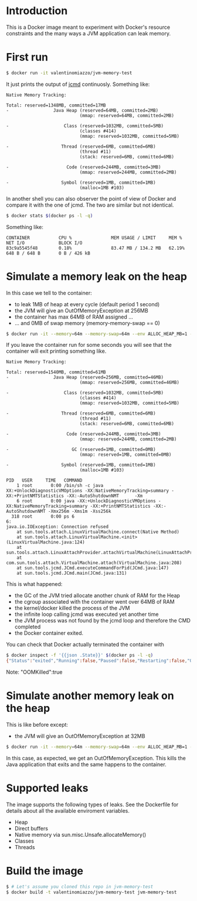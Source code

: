 # Introduction
This is a Docker image meant to experiment with Docker's resource constraints and the many ways a JVM application can leak memory.

# First run
```sh
$ docker run -it valentinomiazzo/jvm-memory-test
```
It just prints the output of [jcmd](https://docs.oracle.com/javase/8/docs/technotes/guides/troubleshoot/tooldescr006.html) continuosly. Something like:
```
Native Memory Tracking:

Total: reserved=1348MB, committed=17MB
-                 Java Heap (reserved=64MB, committed=2MB)
                            (mmap: reserved=64MB, committed=2MB)

-                     Class (reserved=1032MB, committed=5MB)
                            (classes #414)
                            (mmap: reserved=1032MB, committed=5MB)

-                    Thread (reserved=6MB, committed=6MB)
                            (thread #11)
                            (stack: reserved=6MB, committed=6MB)

-                      Code (reserved=244MB, committed=3MB)
                            (mmap: reserved=244MB, committed=2MB)

-                    Symbol (reserved=1MB, committed=1MB)
                            (malloc=1MB #103)
```
In another shell you can also observer the point of view of Docker and compare it with the one of jcmd. The two are similar but not identical.
```sh
$ docker stats $(docker ps -l -q)
```
Something like:
```
CONTAINER           CPU %               MEM USAGE / LIMIT     MEM %               NET I/O             BLOCK I/O
83c9a5545f48        0.18%               83.47 MB / 134.2 MB   62.19%              648 B / 648 B       0 B / 426 kB
```

# Simulate a memory leak on the heap
In this case we tell to the container:
- to leak 1MB of heap at every cycle (default period 1 second)
- the JVM will give an OutOfMemoryException at 256MB
- the container has max 64MB of RAM assigned ...
- ... and 0MB of swap memory (memory-memory-swap == 0)
```sh
$ docker run -it --memory=64m --memory-swap=64m --env ALLOC_HEAP_MB=1 --env MAX_HEAP_SIZE_MB=256 valentinomiazzo/jvm-memory-test
```
If you leave the container run for some seconds you will see that the container will exit printing something like.
```
Native Memory Tracking:

Total: reserved=1540MB, committed=61MB
-                 Java Heap (reserved=256MB, committed=46MB)
                            (mmap: reserved=256MB, committed=46MB)

-                     Class (reserved=1032MB, committed=5MB)
                            (classes #414)
                            (mmap: reserved=1032MB, committed=5MB)

-                    Thread (reserved=6MB, committed=6MB)
                            (thread #11)
                            (stack: reserved=6MB, committed=6MB)

-                      Code (reserved=244MB, committed=3MB)
                            (mmap: reserved=244MB, committed=2MB)

-                        GC (reserved=1MB, committed=0MB)
                            (mmap: reserved=1MB, committed=0MB)

-                    Symbol (reserved=1MB, committed=1MB)
                            (malloc=1MB #103)

PID   USER     TIME   COMMAND
    1 root       0:00 /bin/sh -c java      -XX:+UnlockDiagnosticVMOptions -XX:NativeMemoryTracking=summary -XX:+PrintNMTStatistics -XX:-AutoShutdownNMT      -Xm
    6 root       0:00 java -XX:+UnlockDiagnosticVMOptions -XX:NativeMemoryTracking=summary -XX:+PrintNMTStatistics -XX:-AutoShutdownNMT -Xmx256m -Xms1m -Xss256k
  318 root       0:00 ps 6
6:
java.io.IOException: Connection refused
	at sun.tools.attach.LinuxVirtualMachine.connect(Native Method)
	at sun.tools.attach.LinuxVirtualMachine.<init>(LinuxVirtualMachine.java:124)
	at sun.tools.attach.LinuxAttachProvider.attachVirtualMachine(LinuxAttachProvider.java:63)
	at com.sun.tools.attach.VirtualMachine.attach(VirtualMachine.java:208)
	at sun.tools.jcmd.JCmd.executeCommandForPid(JCmd.java:147)
	at sun.tools.jcmd.JCmd.main(JCmd.java:131)
```
This is what happened:
- the GC of the JVM tried allocate another chunk of RAM for the Heap
- the cgroup associated with the container went over 64MB of RAM
- the kernel/docker killed the process of the JVM
- the infinite loop calling jcmd was executed yet another time
- the JVM process was not found by the jcmd loop and therefore the CMD completed
- the Docker container exited.

You can check that Docker actually terminated the container with
```sh
$ docker inspect -f '{{json .State}}' $(docker ps -l -q)
{"Status":"exited","Running":false,"Paused":false,"Restarting":false,"OOMKilled":true,"Dead":false,"Pid":0,"ExitCode":0,"Error":"","StartedAt":"2016-06-13T13:33:32.861200851Z","FinishedAt":"2016-06-13T13:33:43.929282195Z"}
```
Note: "OOMKilled":true

# Simulate another memory leak on the heap
This is like before except:
- the JVM will give an OutOfMemoryException at 32MB
```sh
$ docker run -it --memory=64m --memory-swap=64m --env ALLOC_HEAP_MB=1 --env MAX_HEAP_SIZE_MB=32 valentinomiazzo/jvm-memory-test
```
In this case, as expected, we get an OutOfMemoryException. This kills the Java application that exits and the same happens to the container.

# Supported leaks
The image supports the following types of leaks. See the Dockerfile for details about all the available enviroment variables.
- Heap
- Direct buffers
- Native memory via sun.misc.Unsafe.allocateMemory()
- Classes
- Threads

# Build the image
```sh
$ # Let's assume you cloned this repo in jvm-memory-test
$ docker build -t valentinomiazzo/jvm-memory-test jvm-memory-test
```
